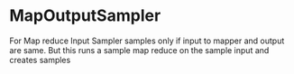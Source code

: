 # MapOutputSampler

For Map reduce Input Sampler samples only if input to mapper and output are same.
But this runs a sample map reduce on the sample input and creates samples
